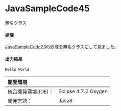 # JavaSampleCode45
無名クラス
#### 処理
[JavaSampleCode23](https://github.com/xekid78/JavaSampleCode23)の処理を無名クラスにして見ました。
#### 出力結果  
```
Hello World
```
  
| 開発環境 |  |
|:-|:-|
| 統合開発環境(IDE)： | Eclipse 4.7.0 Oxygen |
| 開発言語： | Java8 |
